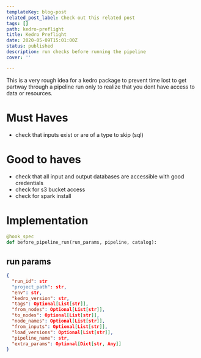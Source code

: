 ```yaml
---
templateKey: blog-post
related_post_label: Check out this related post
tags: []
path: kedro-preflight
title: Kedro Preflight
date: 2020-05-09T15:01:00Z
status: published
description: run checks before running the pipeline
cover: ''

---
```


This is a very rough idea for a kedro package to prevent time lost to get partway through a pipeline run only to realize that you dont have access to data or resources.

# Must Haves

* check that inputs exist or are of a type to skip (sql)

# Good to haves
* check that all input and output databases are accessible with good credentials
* check for s3 bucket access
* check for spark install


# Implementation

``` python
@hook_spec
def before_pipeline_run(run_params, pipeline, catalog):

```

## run params
``` json
{
  "run_id": str
  "project_path": str,
  "env": str,
  "kedro_version": str,
  "tags": Optional[List[str]],
  "from_nodes": Optional[List[str]],
  "to_nodes": Optional[List[str]],
  "node_names": Optional[List[str]],
  "from_inputs": Optional[List[str]],
  "load_versions": Optional[List[str]],
  "pipeline_name": str,
  "extra_params": Optional[Dict[str, Any]]
}
```
